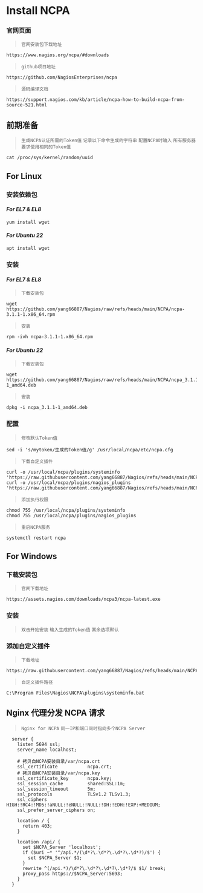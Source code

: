 # Install NCPA

### 官网页面
>`官网安装包下载地址`
```shell
https://www.nagios.org/ncpa/#downloads
```
>`github项目地址`
```shell
https://github.com/NagiosEnterprises/ncpa
```
>`源码编译文档`
```shell
https://support.nagios.com/kb/article/ncpa-how-to-build-ncpa-from-source-521.html
```

## 前期准备
>`生成NCPA认证所需的Token值`
>`记录以下命令生成的字符串`
>`配置NCPA时输入`
>`所有服务器要求使用相同的Token值`
```shell
cat /proc/sys/kernel/random/uuid
```

## For Linux

### 安装依赖包
#### ***For EL7 & EL8***
```shell
yum install wget
```
#### ***For Ubuntu 22***
```shell
apt install wget
```

### 安装
#### ***For EL7 & EL8***
>`下载安装包`
```shell
wget https://github.com/yang66887/Nagios/raw/refs/heads/main/NCPA/ncpa-3.1.1-1.x86_64.rpm
```
>`安装`
```shell
rpm -ivh ncpa-3.1.1-1.x86_64.rpm
```
#### ***For Ubuntu 22***
>`下载安装包`
```shell
wget https://github.com/yang66887/Nagios/raw/refs/heads/main/NCPA/ncpa_3.1.1-1_amd64.deb
```
>`安装`
```shell
dpkg -i ncpa_3.1.1-1_amd64.deb
```

### 配置
>`修改默认Token值`
```shell
sed -i 's/mytoken/生成的Token值/g' /usr/local/ncpa/etc/ncpa.cfg
```
>`下载自定义插件`
```shell
curl -o /usr/local/ncpa/plugins/systeminfo 'https://raw.githubusercontent.com/yang66887/Nagios/refs/heads/main/NCPA/systeminfo'
curl -o /usr/local/ncpa/plugins/nagios_plugins 'https://raw.githubusercontent.com/yang66887/Nagios/refs/heads/main/NCPA/nagios_plugins'
```
>`添加执行权限`
```shell
chmod 755 /usr/local/ncpa/plugins/systeminfo
chmod 755 /usr/local/ncpa/plugins/nagios_plugins
```
>`重启NCPA服务`
```shell
systemctl restart ncpa
```

## For Windows

### 下载安装包
>`官网下载地址`
```shell
https://assets.nagios.com/downloads/ncpa3/ncpa-latest.exe
```

### 安装
>`双击开始安装`
>`输入生成的Token值`
>`其余选项默认`

### 添加自定义插件
>`下载地址`
```shell
https://raw.githubusercontent.com/yang66887/Nagios/refs/heads/main/NCPA/systeminfo.bat
```
>`自定义插件路径`
```shell
C:\Program Files\Nagios\NCPA\plugins\systeminfo.bat
```

## Nginx 代理分发 NCPA 请求
>`Nginx for NCPA`
>`同一IP和端口同时指向多个NCPA Server`
```shell
  server {
    listen 5694 ssl;
    server_name localhost;
  
    # 拷贝自NCPA安装目录/var/ncpa.crt
    ssl_certificate           ncpa.crt;
    # 拷贝自NCPA安装目录/var/ncpa.key
    ssl_certificate_key       ncpa.key;
    ssl_session_cache         shared:SSL:1m;
    ssl_session_timeout       5m;
    ssl_protocols             TLSv1.2 TLSv1.3;
    ssl_ciphers               HIGH:!RC4:!MD5:!aNULL:!eNULL:!NULL:!DH:!EDH:!EXP:+MEDIUM;
    ssl_prefer_server_ciphers on;
  
    location / {
      return 403;
    }
  
    location /api/ {
      set $NCPA_Server 'localhost';
      if ($uri ~* '^/api.*/(\d*?\.\d*?\.\d*?\.\d*?)/$') {
        set $NCPA_Server $1;
      }
      rewrite ^(/api.*)/\d*?\.\d*?\.\d*?\.\d*?/$ $1/ break;
      proxy_pass https://$NCPA_Server:5693;
    }
  }
```
